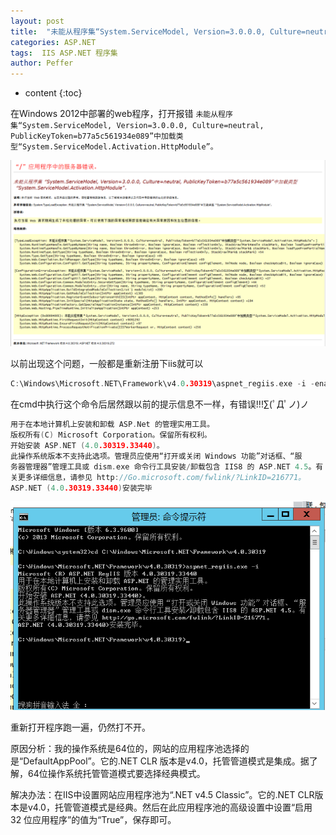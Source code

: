 ```yaml
---
layout: post
title:  "未能从程序集“System.ServiceModel, Version=3.0.0.0, Culture=neutral……”中加载类型的问题解决"
categories: ASP.NET
tags:  IIS ASP.NET 程序集
author: Peffer
---
```


* content
{:toc}

在Windows 2012中部署的web程序，打开报错
`未能从程序集“System.ServiceModel, Version=3.0.0.0, Culture=neutral, PublicKeyToken=b77a5c561934e089”中加载类型“System.ServiceModel.Activation.HttpModule”。
`





![ 未能从程序集“System.ServiceModel……](/static/images/Could-not-load-type-System-ServiceModel-01.png)

以前出现这个问题，一般都是重新注册下iis就可以
```c
C:\Windows\Microsoft.NET\Framework\v4.0.30319\aspnet_regiis.exe -i -enable
```
在cmd中执行这个命令后居然跟以前的提示信息不一样，有错误!!!∑(ﾟДﾟノ)ノ 

```c
用于在本地计算机上安装和卸载 ASP.Net 的管理实用工具。
版权所有(C) Microsoft Corporation。保留所有权利。
开始安装 ASP.NET (4.0.30319.33440)。
此操作系统版本不支持此选项。管理员应使用“打开或关闭 Windows 功能”对话框、“服
务器管理器”管理工具或 dism.exe 命令行工具安装/卸载包含 IIS8 的 ASP.NET 4.5。有
关更多详细信息，请参见 http://Go.microsoft.com/fwlink/?LinkID=216771。
ASP.NET (4.0.30319.33440)安装完毕
```
![ 未能从程序集“System.ServiceModel……](/static/images/Could-not-load-type-System-ServiceModel-02.png)

重新打开程序跑一遍，仍然打不开。

原因分析：我的操作系统是64位的，网站的应用程序池选择的是“DefaultAppPool”。它的.NET CLR 版本是v4.0，托管管道模式是集成。据了解，64位操作系统托管管道模式要选择经典模式。

解决办法：在IIS中设置网站应用程序池为“.NET v4.5 Classic”。它的.NET CLR版本是v4.0，托管管道模式是经典。然后在此应用程序池的高级设置中设置“启用 32 位应用程序”的值为“True”，保存即可。